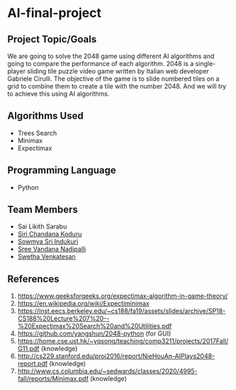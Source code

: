 # AI-final-project

## Project Topic/Goals
We are going to solve the 2048 game using different AI algorithms and going to compare the performance of each algorithm.
2048 is a single-player sliding tile puzzle video game written by Italian web developer Gabriele Cirulli. The objective of the game is to slide numbered tiles on a grid to combine them to create a tile with the number 2048. And we will try to achieve this using AI algorithms.

## Algorithms Used
* Trees Search
* Minimax
* Expectimax

## Programming Language 
* Python

## Team Members
* Sai Likith Sarabu
* [Siri Chandana Koduru](https://github.com/sirikoduru24)
* [Sowmya Sri Indukuri](https://github.com/sowmya-indukuri)
* [Sree Vandana Nadipalli](https://github.com/Sree-Vandana)
* [Swetha Venkatesan](https://github.com/swet09)


## References 
1. https://www.geeksforgeeks.org/expectimax-algorithm-in-game-theory/
2. https://en.wikipedia.org/wiki/Expectiminimax
3. https://inst.eecs.berkeley.edu/~cs188/fa19/assets/slides/archive/SP18-CS188%20Lecture%207%20--%20Expectimax%20Search%20and%20Utilities.pdf
4. https://github.com/yangshun/2048-python (for GUI)
5. https://home.cse.ust.hk/~yqsong/teaching/comp3211/projects/2017Fall/G11.pdf (knowledge)
6. http://cs229.stanford.edu/proj2016/report/NieHouAn-AIPlays2048-report.pdf (knowledge)
7. http://www.cs.columbia.edu/~sedwards/classes/2020/4995-fall/reports/Minimax.pdf (knowledge)
